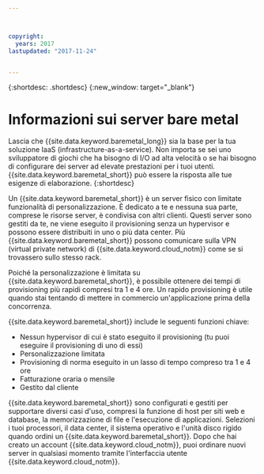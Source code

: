 ```yaml
---



copyright:
  years: 2017
lastupdated: "2017-11-24"


---
```


{:shortdesc: .shortdesc}
{:new_window: target="_blank"}

# Informazioni sui server bare metal

Lascia che {{site.data.keyword.baremetal_long}} sia la base per la tua soluzione IaaS (infrastructure-as-a-service). Non importa se sei uno sviluppatore di giochi che ha bisogno di I/O ad alta velocità o se hai bisogno di configurare dei server ad elevate prestazioni per i tuoi utenti. {{site.data.keyword.baremetal_short}} può essere la risposta alle tue esigenze di elaborazione.
{:shortdesc}

Un {{site.data.keyword.baremetal_short}} è un server fisico con limitate funzionalità di personalizzazione. È dedicato a te e nessuna sua parte, comprese le risorse server, è condivisa con altri clienti. Questi server sono gestiti da te, ne viene eseguito il provisioning senza un hypervisor e possono essere distribuiti in uno o più data center. Più {{site.data.keyword.baremetal_short}} possono comunicare sulla VPN (virtual private network) di {{site.data.keyword.cloud_notm}} come se si trovassero sullo stesso rack.

Poiché la personalizzazione è limitata su {{site.data.keyword.baremetal_short}}, è possibile ottenere dei tempi di provisioning più rapidi compresi tra 1 e 4 ore. Un rapido provisioning è utile quando stai tentando di mettere in commercio un'applicazione prima della concorrenza. 

{{site.data.keyword.baremetal_short}} include le seguenti funzioni chiave:
  * Nessun hypervisor di cui è stato eseguito il provisioning (tu puoi eseguire il provisioning di uno di essi)
  * Personalizzazione limitata
  * Provisioning di norma eseguito in un lasso di tempo compreso tra 1 e 4 ore
  * Fatturazione oraria o mensile
  * Gestito dal cliente

{{site.data.keyword.baremetal_short}} sono configurati e gestiti per supportare diversi casi d'uso, compresi la funzione di host per siti web e database, la memorizzazione di file e l'esecuzione di applicazioni. Selezioni i tuoi processori, il data center, il sistema operativo e l'unità disco rigido quando ordini un {{site.data.keyword.baremetal_short}}. Dopo che hai creato un account {{site.data.keyword.cloud_notm}}, puoi ordinare nuovi server in qualsiasi momento tramite l'interfaccia utente {{site.data.keyword.cloud_notm}}.
